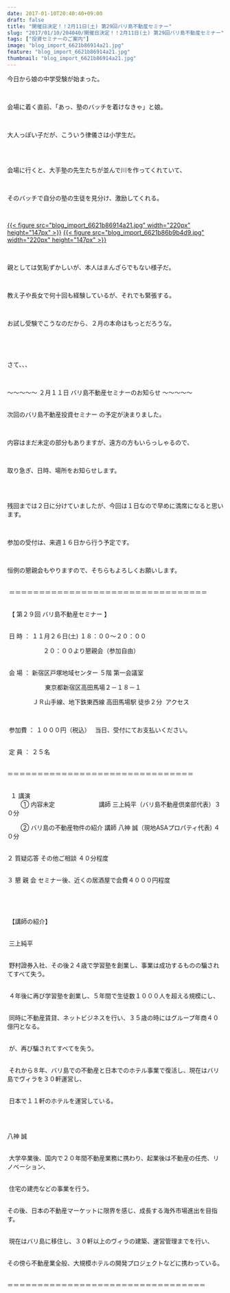 ```yaml
---
date: 2017-01-10T20:40:40+09:00
draft: false
title: "開催日決定！！2月11日(土) 第29回バリ島不動産セミナー"
slug: "2017/01/10/204040/開催日決定！！2月11日(土) 第29回バリ島不動産セミナー"
tags: ["投資セミナーのご案内"]
image: "blog_import_6621b86914a21.jpg"
feature: "blog_import_6621b86914a21.jpg"
thumbnail: "blog_import_6621b86914a21.jpg"
---
```

<p>今日から娘の中学受験が始まった。</p><p> </p><p>会場に着く直前、「あっ、塾のバッチを着けなきゃ」と娘。</p><p> </p><p>大人っぽい子だが、こういう律儀さは小学生だ。</p><p> </p><p><br/>会場に行くと、大手塾の先生たちが並んで川を作ってくれていて、</p><p> </p><p>そのバッチで自分の塾の生徒を見分け、激励してくれる。</p><p> </p><p><a href="blog_import_6621b86a2a656.jpg">{{< figure src="blog_import_6621b86914a21.jpg" width="220px" height="147px" >}}</a> <a href="blog_import_6621b86caed4d.jpg">{{< figure src="blog_import_6621b86b9b4d9.jpg" width="220px" height="147px" >}}</a></p><p> </p><p>親としては気恥ずかしいが、本人はまんざらでもない様子だ。</p><p> </p><p>教え子や長女で何十回も経験しているが、それでも緊張する。</p><p> </p><p>お試し受験でこうなのだから、２月の本命はもっとだろうな。</p><p> </p><p> </p><p>さて、、、</p><p> </p><p>～～～～～ ２月１１日 バリ島不動産セミナーのお知らせ ～～～～～</p><p><br/>次回のバリ島不動産投資セミナー の予定が決まりました。</p><p> </p><p>内容はまだ未定の部分もありますが、遠方の方もいらっしゃるので、</p><p> </p><p>取り急ぎ、日時、場所をお知らせします。</p><p> </p><p><br/>残回までは２日に分けていましたが、今回は１日なので早めに満席になると思います。</p><p> </p><p>参加の受付は、来週１６日から行う予定です。</p><p> </p><p>恒例の懇親会もやりますので、そちらもよろしくお願いします。</p><p><br/> ＝＝＝＝＝＝＝＝＝＝＝＝＝＝＝＝＝＝＝＝＝＝＝＝＝＝＝＝＝＝＝＝＝</p><p><br/> 【 第２９回 バリ島不動産セミナー 】</p><p><br/> 日 時 ： １１月２６日(土) １８：００～２０：００</p><p>　　　　　　２０：００より懇親会（参加自由）</p><p><br/> 会 場 ： 新宿区戸塚地域センター ５階 第一会議室</p><p>　　　　　　 東京都新宿区高田馬場２－１８－１</p><p>               ＪＲ山手線、地下鉄東西線 高田馬場駅 徒歩２分  アクセス</p><p> </p><p> 参加費 ： １０００円（税込）　 当日、受付にてお支払いください。</p><p><br/> 定 員 ： ２５名</p><p><br/>＝＝＝＝＝＝＝＝＝＝＝＝＝＝＝＝＝＝＝＝＝＝＝＝＝＝＝＝＝＝＝</p><p><br/>  １ 講演<br/>        ① 内容未定                          講師 三上純平（バリ島不動産倶楽部代表）３０分</p><p>        ② バリ島の不動産物件の紹介 講師 八神 誠（現地ASAプロパティ代表) ４０分</p><p><br/>２ 質疑応答 その他ご相談 ４０分程度</p><p><br/>３ 懇 親 会 セミナー後、近くの居酒屋で会費４０００円程度</p><p> </p><p> </p><p> 【講師の紹介】</p><p><br/> 三上純平</p><p><br/> 野村證券入社、その後２４歳で学習塾を創業し、事業は成功するものの騙されてすべて失う。</p><p><br/> ４年後に再び学習塾を創業し、５年間で生徒数１０００人を超える規模にし、</p><p><br/> 同時に不動産賃貸、ネットビジネスを行い、３５歳の時にはグループ年商４０億円となる。</p><p><br/> が、再び騙されてすべてを失う。</p><p><br/> それから８年、バリ島での不動産と日本でのホテル事業で復活し、現在はバリ島でヴィラを３０軒運営し、</p><p><br/> 日本で１１軒のホテルを運営している。</p><p> </p><p><br/>八神 誠</p><p><br/> 大学卒業後、国内で２０年間不動産業務に携わり、起業後は不動産の任売、リノベーション、</p><p><br/> 住宅の建売などの事業を行う。</p><p><br/>その後、日本の不動産マーケットに限界を感じ、成長する海外市場進出を目指す。</p><p><br/> 現在はバリ島に移住し、３０軒以上のヴィラの建築、運営管理までを行い、</p><p><br/>その傍ら不動産業全般、大規模ホテルの開発プロジェクトなどに携わっている。</p><p><br/>＝＝＝＝＝＝＝＝＝＝＝＝＝＝＝＝＝＝＝＝＝＝＝＝＝＝＝＝＝＝＝＝＝</p>

